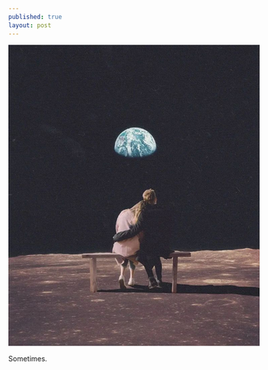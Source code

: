 ```yaml
---
published: true
layout: post
---
```

![i](/images/275013840_724960465536688_6289502527122816886_n.jpg)

Sometimes.
